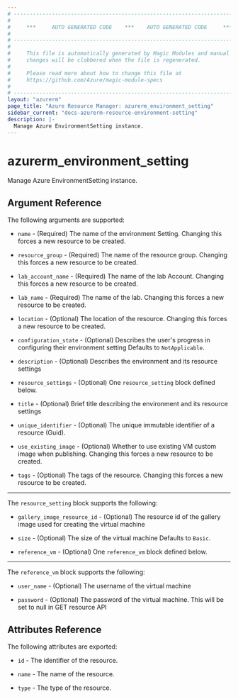 ```yaml
---
# ----------------------------------------------------------------------------
#
#     ***     AUTO GENERATED CODE    ***    AUTO GENERATED CODE     ***
#
# ----------------------------------------------------------------------------
#
#     This file is automatically generated by Magic Modules and manual
#     changes will be clobbered when the file is regenerated.
#
#     Please read more about how to change this file at
#     https://github.com/Azure/magic-module-specs
#
# ----------------------------------------------------------------------------
layout: "azurerm"
page_title: "Azure Resource Manager: azurerm_environment_setting"
sidebar_current: "docs-azurerm-resource-environment-setting"
description: |-
  Manage Azure EnvironmentSetting instance.
---
```


# azurerm_environment_setting

Manage Azure EnvironmentSetting instance.


## Argument Reference

The following arguments are supported:

* `name` - (Required) The name of the environment Setting. Changing this forces a new resource to be created.

* `resource_group` - (Required) The name of the resource group. Changing this forces a new resource to be created.

* `lab_account_name` - (Required) The name of the lab Account. Changing this forces a new resource to be created.

* `lab_name` - (Required) The name of the lab. Changing this forces a new resource to be created.

* `location` - (Optional) The location of the resource. Changing this forces a new resource to be created.

* `configuration_state` - (Optional) Describes the user's progress in configuring their environment setting Defaults to `NotApplicable`.

* `description` - (Optional) Describes the environment and its resource settings

* `resource_settings` - (Optional) One `resource_setting` block defined below.

* `title` - (Optional) Brief title describing the environment and its resource settings

* `unique_identifier` - (Optional) The unique immutable identifier of a resource (Guid).

* `use_existing_image` - (Optional) Whether to use existing VM custom image when publishing. Changing this forces a new resource to be created.

* `tags` - (Optional) The tags of the resource. Changing this forces a new resource to be created.

---

The `resource_setting` block supports the following:

* `gallery_image_resource_id` - (Optional) The resource id of the gallery image used for creating the virtual machine

* `size` - (Optional) The size of the virtual machine Defaults to `Basic`.

* `reference_vm` - (Optional) One `reference_vm` block defined below.


---

The `reference_vm` block supports the following:

* `user_name` - (Optional) The username of the virtual machine

* `password` - (Optional) The password of the virtual machine. This will be set to null in GET resource API

## Attributes Reference

The following attributes are exported:

* `id` - The identifier of the resource.

* `name` - The name of the resource.

* `type` - The type of the resource.
